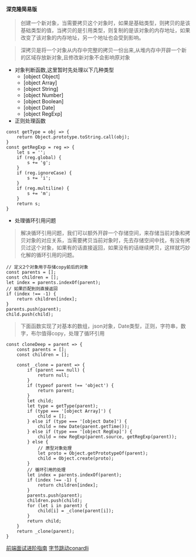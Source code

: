 #### 深克隆简易版

> 创建一个新对象，当需要拷贝这个对象时，如果是基础类型，则拷贝的是该基础类型的值，当拷贝的是引用类型，则复制的是该对象的内存地址，如果改变了该对象的内存地址，另一个地址也会受到影响。

> 深拷贝是将一个对象从内存中完整的拷贝一份出来,从堆内存中开辟一个新的区域存放新对象,且修改新对象不会影响原对象

- 对象判断函数,这里暂时先处理以下几种类型
    - [object Object]
    - [object Array]
    - [object String]
    - [object Number]
    - [object Boolean]
    - [object Date]
    - [object RegExp]
- 正则处理函数
```
const getType = obj => {
    return Object.prototype.toString.call(obj);
}
const getRegExp = reg => {
    let s = '';
    if (reg.global) {
        s += 'g';
    }
    if (reg.ignoreCase) {
        s += 'i';
    }
    if (reg.multiline) {
        s += 'm';
    }
    return s;
}
```
- 处理循环引用问题

> 解决循环引用问题，我们可以额外开辟一个存储空间，来存储当前对象和拷贝对象的对应关系，当需要拷贝当前对象时，先去存储空间中找，有没有拷贝过这个对象，如果有的话直接返回，如果没有的话继续拷贝，这样就巧妙化解的循环引用的问题。

```
// 定义2个对象用于存储copy前后的对象
const parents = [];
const children = [];
let index = parents.indexOf(parent);
// 如果匹配到则直接返回
if (index !== -1) {
    return children[index];
}
parents.push(parent);
child.push(child);
```

> 下面函数实现了对基本的数组，json对象，Date类型，正则，字符串，数字，布尔值得copy，处理了循环引用
```
const cloneDeep = parent => {
    const parents = [];
    const children = [];

    const _clone = parent => {
        if (parent === null) {
            return null;
        }
        if (typeof parent !== 'object') {
            return parent;
        }
        let child;
        let type = getType(parent);
        if (type === '[object Array]') {
            child = [];
        } else if (type === '[object Date]') {
            child = new Date(parent.getTime());
        } else if (type === '[object RegExp]') {
            child = new RegExp(parent.source, getRegExp(parent));
        } else {
            // 原型对象处理
            let proto = Object.getPrototypeOf(parent);
            child = Object.create(proto);
        }
        // 循环引用的处理
        let index = parents.indexOf(parent);
        if (index !== -1) {
            return children[index];
        }
        parents.push(parent);
        children.push(child);
        for (let i in parent) {
            child[i] = _clone(parent[i]);
        }
        return child;
    }
    return _clone(parent);
}
```

[前端面试进阶指南](https://www.cxymsg.com/guide/deepclone.html#%E6%B7%B1%E5%85%8B%E9%9A%86)
[字节跳动conardli](http://www.conardli.top/blog/article/JS%E8%BF%9B%E9%98%B6/%E5%A6%82%E4%BD%95%E5%86%99%E5%87%BA%E4%B8%80%E4%B8%AA%E6%83%8A%E8%89%B3%E9%9D%A2%E8%AF%95%E5%AE%98%E7%9A%84%E6%B7%B1%E6%8B%B7%E8%B4%9D.html#%E5%AF%BC%E8%AF%BB)